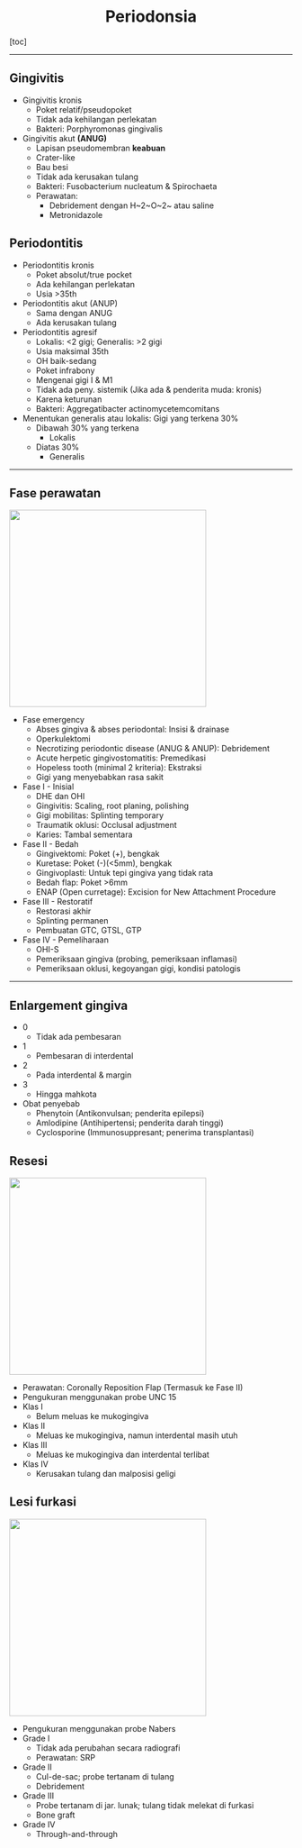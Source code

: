 # <center>Periodonsia</center>

[toc]

---

## Gingivitis

- Gingivitis kronis
	- Poket relatif/pseudopoket
	- Tidak ada kehilangan perlekatan
	- Bakteri: Porphyromonas gingivalis
- Gingivitis akut **(ANUG)**
	- Lapisan pseudomembran **keabuan**
	- Crater-like
	- Bau besi
	- Tidak ada kerusakan tulang
	- Bakteri: Fusobacterium nucleatum & Spirochaeta
	- Perawatan:
		- Debridement dengan H~2~O~2~ atau saline
		- Metronidazole

## Periodontitis

- Periodontitis kronis
	- Poket absolut/true pocket
	- Ada kehilangan perlekatan
	- Usia &gt;35th
- Periodontitis akut (ANUP)
	- Sama dengan ANUG
	- Ada kerusakan tulang
- Periodontitis agresif
	- Lokalis: &lt;2 gigi; Generalis: &gt;2 gigi
	- Usia maksimal 35th
	- OH baik-sedang
	- Poket infrabony
	- Mengenai gigi I & M1
	- Tidak ada peny. sistemik (Jika ada & penderita muda: kronis)
	- Karena keturunan
	- Bakteri: Aggregatibacter actinomycetemcomitans
- Menentukan generalis atau lokalis: Gigi yang terkena 30%
	- Dibawah 30% yang terkena
		- Lokalis
	- Diatas 30%
		- Generalis

---

## Fase perawatan

<img src="../../_resources/Untitled-2024-10-29-0849.png" width="350" class="jop-noMdConv">

- Fase emergency
	- Abses gingiva & abses periodontal: Insisi & drainase
	- Operkulektomi
	- Necrotizing periodontic disease (ANUG & ANUP): Debridement
	- Acute herpetic gingivostomatitis: Premedikasi
	- Hopeless tooth (minimal 2 kriteria): Ekstraksi
	- Gigi yang menyebabkan rasa sakit
- Fase I - Inisial
	- DHE dan OHI
	- Gingivitis: Scaling, root planing, polishing
	- Gigi mobilitas: Splinting temporary
	- Traumatik oklusi: Occlusal adjustment
	- Karies: Tambal sementara
- Fase II - Bedah
	- Gingivektomi: Poket (+), bengkak
	- Kuretase: Poket (-)(&lt;5mm), bengkak
	- Gingivoplasti: Untuk tepi gingiva yang tidak rata
	- Bedah flap: Poket &gt;6mm
	- ENAP (Open curretage): Excision for New Attachment Procedure
- Fase III - Restoratif
	- Restorasi akhir
	- Splinting permanen
	- Pembuatan GTC, GTSL, GTP
- Fase IV - Pemeliharaan
	- OHI-S
	- Pemeriksaan gingiva (probing, pemeriksaan inflamasi)
	- Pemeriksaan oklusi, kegoyangan gigi, kondisi patologis

---

## Enlargement gingiva

- 0
	- Tidak ada pembesaran
- 1
	- Pembesaran di interdental
- 2
	- Pada interdental & margin
- 3
	- Hingga mahkota
 - Obat penyebab
	 - Phenytoin (Antikonvulsan; penderita epilepsi)
	 - Amlodipine (Antihipertensi; penderita darah tinggi)
	 - Cyclosporine (Immunosuppresant; penerima transplantasi)

## Resesi

<img src="../../_resources/918b3b3bf7f69ca2527dec6cf12dd0fa.png" width="350" class="jop-noMdConv">

- Perawatan: Coronally Reposition Flap (Termasuk ke Fase II)
- Pengukuran menggunakan probe UNC 15
- Klas I
	- Belum meluas ke mukogingiva
- Klas II
	- Meluas ke mukogingiva, namun interdental masih utuh
- Klas III
	- Meluas ke mukogingiva dan interdental terlibat
- Klas IV
	- Kerusakan tulang dan malposisi geligi
 
## Lesi furkasi

<img src="../../_resources/26c5fefc814fa48b982dd7331ed3a4d1.png" width="350" class="jop-noMdConv">

- Pengukuran menggunakan probe Nabers
- Grade I
	- Tidak ada perubahan secara radiografi
	- Perawatan: SRP
- Grade II
	- Cul-de-sac; probe tertanam di tulang
	- Debridement
- Grade III
	- Probe tertanam di jar. lunak; tulang tidak melekat di furkasi
	- Bone graft
- Grade IV
	- Through-and-through